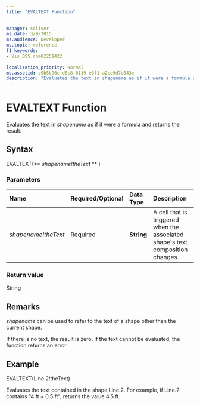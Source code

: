```yaml
---
title: "EVALTEXT Function"
 
 
manager: soliver
ms.date: 3/9/2015
ms.audience: Developer
ms.topic: reference
f1_keywords:
- Vis_DSS.chm82251422
 
localization_priority: Normal
ms.assetid: c9b5b96c-d8c8-6119-e3f1-a2ce9d7c043e
description: "Evaluates the text in shapename as if it were a formula and returns the result."
---
```


# EVALTEXT Function

Evaluates the text in  _shapename_ as if it were a formula and returns the result. 
  
## Syntax

EVALTEXT(** *shapename!theText* ** ) 
  
### Parameters

|**Name**|**Required/Optional**|**Data Type**|**Description**|
|:-----|:-----|:-----|:-----|
| _shapename!theText_ <br/> |Required  <br/> |**String** <br/> |A cell that is triggered when the associated shape's text composition changes.  <br/> |
   
### Return value

String
  
## Remarks

 _shapename_ can be used to refer to the text of a shape other than the current shape. 
  
If there is no text, the result is zero. If the text cannot be evaluated, the function returns an error.
  
## Example

EVALTEXT(Line.2!theText) 
  
Evaluates the text contained in the shape Line.2. For example, if Line.2 contains "4 ft + 0.5 ft", returns the value 4.5 ft. 
  

